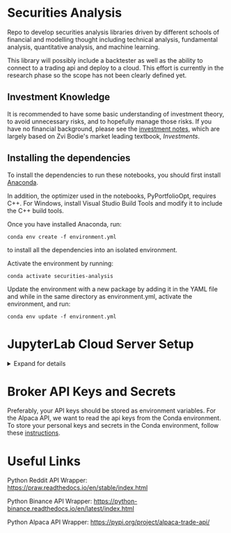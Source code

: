 # **Securities Analysis**

Repo to develop securities analysis libraries driven by different schools of financial and modelling thought including technical analysis, fundamental analysis, quantitative analysis, and machine learning.

This library will possibly include a backtester as well as the ability to connect to a trading api and deploy to a cloud. This effort is currently in the research phase so the scope has not been clearly defined yet. 

## Investment Knowledge

It is recommended to have some basic understanding of investment theory, to avoid unnecessary risks, and to hopefully manage those risks. If you have no financial background, please see the [investment notes](/notebooks/notes/investments_notes.ipynb), which are largely based on Zvi Bodie's market leading textbook, *Investments*.

## Installing the dependencies

To install the dependencies to run these notebooks, you should first install [Anaconda](https://www.anaconda.com/products/individual#Downloads). 

In addition, the optimizer used in the notebooks, PyPortfolioOpt, requires C++. For Windows, install Visual Studio Build Tools and modify it to include the C++ build tools. 

Once you have installed Anaconda, run:

    conda env create -f environment.yml

to install all the dependencies into an isolated environment.

Activate the environment by running:

    conda activate securities-analysis

Update the environment with a new package by adding it in the YAML file and while in the same directory as environment.yml, activate the environment, and run:

    conda env update -f environment.yml

# **JupyterLab Cloud Server Setup**
<details>
  <summary>Expand for details</summary>
To run algorithmic trading bots, we need infrastructure which is reliable and secure. Setting up your own physical server is not necessary since we can easily rent cloud infrastructure at low cost. 

First, spin up a virtual machine at https://www.digitalocean.com/ (they call them droplets) with a minimum of 2 GB RAM. For more info on creating a production-ready server, see: https://docs.digitalocean.com/tutorials/recommended-droplet-setup/

## **SSH Encryption**

To connect to the cloud instance via ssh (we can then easily use the ssh plugin in VS Code to develop on the server), create an ssh key and add the key to the cloud instance. Follow these instructions:

https://docs.digitalocean.com/products/droplets/how-to/add-ssh-keys/

## **SSL (HTTPS) Encryption**

To create an encrypted communication between the JupyterLab server and the web browser, we set up an SSL public key and certificate. From within the cloud/cloud_deploy/ folder, run the following line from the terminal (Git Bash if on Windows):

    openssl req -x509 -nodes -days 365 -newkey rsa:2048 -keyout mykey.key -out mycert.pem

Follow the instructions and enter your location, org, name, and email details. 

For more info on SSL, see: https://www.cloudflare.com/learning/ssl/what-is-ssl/

## **Jupyter Lab Password Hashing**

It is essential to have passwords be hashed, in this case the password to the Jupyter Lab server. Hashing is a one-way function (impossible to decrypt). It is used for password validation. Still, you don't want even the hash exposed because hackers can brute force it and figure out the password (Then they would have root access to the cloud instance!!)

To generate an Argon2 hash code for the Jupyter Lab password, run the following from within the cloud/cloud_deploy/ directory:

    python jupyter_hash_code.py [your password here]

This will get copied to the cloud and set as the password authentication for the browser
login.

Luckily, Argon2 hashing is quite secure and according to one source:
"Trying to crack a volume encrypted with Argon2 created on a modern laptop would require up to 75,121 powerful machines running for ten years and cost over 4 billion dollars."

## **Browser Accessed Jupyter Lab Server Setup**

Now to copy the SSL keys and jupyter notebook config files to the cloud instance, run the dependencies install script, and launch a jupyterlab server, we simply run (within the cloud/cloud_deploy/ directory):

    bash cloud_setup.sh [public ip address of cloud instance]

Then access the server through a browser at https://[public ip address of cloud instance]:9000/lab. The password will be the one which you hashed in the step above. 

To shut down the Jupyter Lab server, from within Jupyter Lab, go to "file" then click "shutdown" (the Jupyter lab will run indefinitely at
that port until you shut it down)

## **Info On Setting Up JupyterLab Server**

https://www.digitalocean.com/community/tutorials/how-to-set-up-a-jupyterlab-environment-on-ubuntu-18-04
## **Debugging SSH Connection to Digital Ocean Droplet**

See: https://dev.to/gamebusterz/digitalocean-permission-denied-publickey-168p

SSH connection issues after rebuild: https://www.digitalocean.com/community/questions/how-can-i-get-rid-of-warning-remote-host-identification-has-changed
</details>

# **Broker API Keys and Secrets**

Preferably, your API keys should be stored as environment variables. For the Alpaca API, we want
to read the api keys from the Conda environment. To store your personal keys and secrets in the Conda environment, follow these [instructions](https://docs.conda.io/projects/conda/en/latest/user-guide/tasks/manage-environments.html#setting-environment-variables).

# **Useful Links**

Python Reddit API Wrapper: https://praw.readthedocs.io/en/stable/index.html

Python Binance API Wrapper: https://python-binance.readthedocs.io/en/latest/index.html

Python Alpaca API Wrapper: https://pypi.org/project/alpaca-trade-api/
